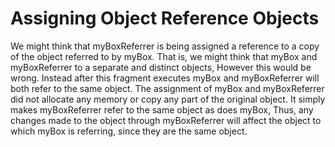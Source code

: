 # Assigning Object Reference Objects

We might think that myBoxReferrer is being assigned a reference to a copy of the object referred to by myBox. That is, we might think that myBox and myBoxReferrer to a separate and distinct objects, However this would be wrong. Instead after this fragment executes myBox and myBoxReferrer will both refer to the same object. The assignment of myBox and myBoxReferrer did not allocate any memory or copy any part of the original object. It simply makes myBoxReferrer refer to the same object as does myBox, Thus, any changes made to the object through myBoxReferrer will affect the object to which myBox is referring, since they are the same object.